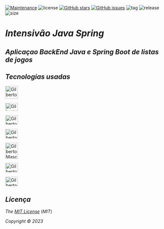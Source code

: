 [![Maintenance](https://img.shields.io/badge/Maintained%3F-yes-green.svg)](https://GitHub.com/Gilberto-Mascena/dslist)
![license](https://img.shields.io/github/license/Gilberto-Mascena/dslist)
[![GitHub stars](https://img.shields.io/github/stars/Gilberto-Mascena/dslist)](https://GitHub.com/Gilberto-Mascena/dslist)
[![GitHub issues](https://img.shields.io/github/issues/Gilberto-Mascena/dslist)](https://GitHub.com/Gilberto-Mascena/dslist)
![tag](https://img.shields.io/github/v/release/Gilberto-Mascena/dslist?include_prereleases)
![release](https://img.shields.io/github/release-date/Gilberto-Mascena/dslist)
![size](https://img.shields.io/github/repo-size/Gilberto-Mascena/dslist)

# *Intensivão Java Spring*

## *Aplicaçao BackEnd Java e Spring Boot de listas de jogos*

## *Tecnologias usadas*

<img alingn="center" alt="Gilberto Mascena-java" heitght="25" width="40" 
   src="https://cdn.jsdelivr.net/gh/devicons/devicon@latest/icons/java/java-original-wordmark.svg" />
            
  <img alingn="center" alt="Gilberto Mascena-spring" height="25" width="40"
   src="https://cdn.jsdelivr.net/gh/devicons/devicon/icons/spring/spring-original.svg" />
   
  <img alingn="center" alt="Gilberto Mascena-maven" height="30" width="40"
   src="https://cdn.jsdelivr.net/gh/devicons/devicon@latest/icons/maven/maven-original.svg" />
          
  <img alingn="center" alt="Gilberto Mascena-maven" height="30" width="40"
   src="https://cdn.jsdelivr.net/gh/devicons/devicon@latest/icons/unifiedmodelinglanguage/unifiedmodelinglanguage-original.svg" />
          
  <img alingn="center" alt="Gilberto Mascena-maven" height="50" width="40"
   src="https://cdn.jsdelivr.net/gh/devicons/devicon@latest/icons/mysql/mysql-original-wordmark.svg" />
          
  <img alingn="center" alt="Gilberto Mascena-git" height="30" width="40"
   src="https://cdn.jsdelivr.net/gh/devicons/devicon@latest/icons/git/git-original.svg" />
          
  <img alingn="center" alt="Gilberto Mascena-github" height="30" width="40"
   src="https://cdn.jsdelivr.net/gh/devicons/devicon@latest/icons/github/github-original.svg" />

   ##

   ## *Licença* 

*The* [*MIT License*](LICENSE.md) (*MIT*)

*Copyright :copyright: 2023* 
##
